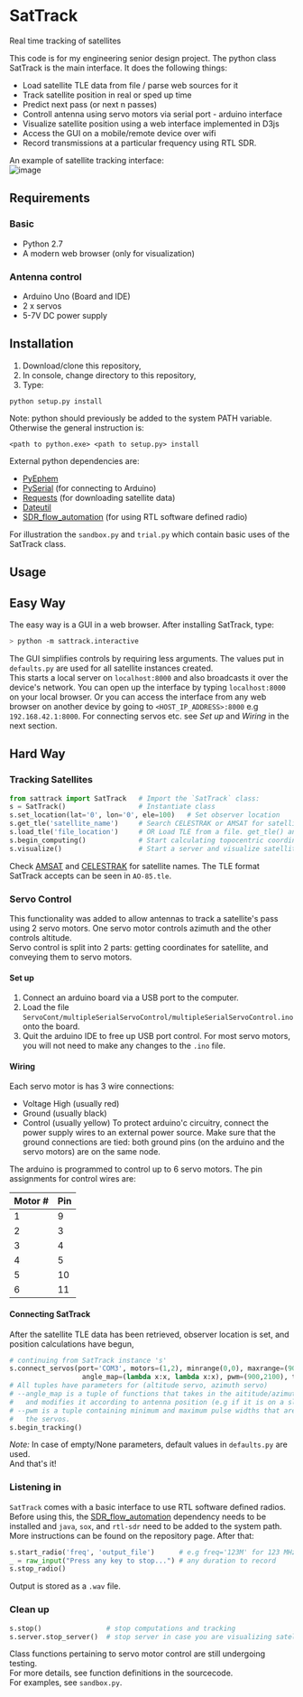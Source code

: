 # SatTrack
Real time tracking of satellites

This code is for my engineering senior design project. The python class SatTrack is the main interface. It does the following things:
* Load satellite TLE data from file / parse web sources for it
* Track satellite position in real or sped up time
* Predict next pass (or next n passes)
* Controll antenna using servo motors via serial port - arduino interface
* Visualize satellite position using a web interface implemented in D3js
* Access the GUI on a mobile/remote device over wifi
* Record transmissions at a particular frequency using RTL SDR.

An example of satellite tracking interface:  
![image](https://github.com/hazrmard/SatTrack/raw/interface_cleanup/demo.gif)

## Requirements

### Basic
* Python 2.7
* A modern web browser (only for visualization)  

### Antenna control
* Arduino Uno (Board and IDE)
* 2 x servos
* 5-7V DC power supply

## Installation
1. Download/clone this repository,
2. In console, change directory to this repository,
3. Type:
```
python setup.py install
```
Note: python should previously be added to the system PATH variable. Otherwise the general instruction is:
```
<path to python.exe> <path to setup.py> install
```

External python dependencies are:
* [PyEphem](https://pypi.python.org/pypi/pyephem/)
* [PySerial](https://pypi.python.org/pypi/pyserial) (for connecting to Arduino)
* [Requests](https://pypi.python.org/pypi/requests) (for downloading satellite data)
* [Dateutil](https://pypi.python.org/pypi/python-dateutil)
* [SDR_flow_automation](https://github.com/hazrmard/SDR_flow_automation) (for using RTL software defined radio)

For illustration the `sandbox.py` and `trial.py` which contain basic uses of the SatTrack class.

## Usage  
## Easy Way  
The easy way is a GUI in a web browser. After installing SatTrack, type:
```bash
> python -m sattrack.interactive
```  
The GUI simplifies controls by requiring less arguments. The values put in `defaults.py` are used for all satellite instances created.  
This starts a local server on `localhost:8000` and also broadcasts it over the device's network. You can open up the interface by typing `localhost:8000` on your local browser. Or you can access the interface from any web browser on another device by going to `<HOST_IP_ADDRESS>:8000` e.g `192.168.42.1:8000`. For connecting servos etc. see *Set up* and *Wiring* in the next section.  

## Hard Way  

### Tracking Satellites
```python
from sattrack import SatTrack   # Import the `SatTrack` class:
s = SatTrack()                  # Instantiate class
s.set_location(lat='0', lon='0', ele=100)   # Set observer location
s.get_tle('satellite_name')     # Search CELESTRAK or AMSAT for satellite TLE data
s.load_tle('file_location')     # OR Load TLE from a file. get_tle() and load_tle() create the satellite to track.
s.begin_computing()             # Start calculating topocentric coordinates at 1 second intervals.
s.visualize()                   # Start a server and visualize satellite on map in browser
```
Check [AMSAT](http://www.amsat.org/amsat/ftp/keps/current/nasa.all) and [CELESTRAK](http://www.celestrak.com/NORAD/elements/) for satellite names.  The TLE format SatTrack accepts can be seen in `AO-85.tle`.  

### Servo Control
This functionality was added to allow antennas to track a satellite's pass using 2 servo motors. One servo motor controls azimuth and the other controls altitude.  
Servo control is split into 2 parts: getting coordinates for satellite, and conveying them to servo motors.

#### Set up
1. Connect an arduino board via a USB port to the computer.
2. Load the file `ServoCont/multipleSerialServoControl/multipleSerialServoControl.ino` onto the board.
3. Quit the arduino IDE to free up USB port control.
For most servo motors, you will not need to make any changes to the `.ino` file.

#### Wiring
Each servo motor is has 3 wire connections:
* Voltage High (usually red)
* Ground (usually black)
* Control (usually yellow)
To protect arduino'c circuitry, connect the power supply wires to an external power source. Make sure that the ground connections are tied: both ground pins (on the arduino and the servo motors) are on the same node.  

The arduino is programmed to control up to 6 servo motors. The pin assignments for control wires are:  

| Motor \# | Pin |  
| --- | --- |  
| 1 | 9 |  
| 2 | 3 |  
| 3 | 4 |  
| 4 | 5 |  
| 5 | 10 |  
| 6 | 11 |  

#### Connecting SatTrack
After the satellite TLE data has been retrieved, observer location is set, and position calculations have begun,
```python
# continuing from SatTrack instance 's'
s.connect_servos(port='COM3', motors=(1,2), minrange(0,0), maxrange=(90,360), \
                  angle_map=(lambda x:x, lambda x:x), pwm=(900,2100), timeout=1)   
# All tuples have parameters for (altitude servo, azimuth servo)
# --angle_map is a tuple of functions that takes in the aititude/azimuth angle (degrees)
#   and modifies it according to antenna position (e.g if it is on a slope etc.).
# --pwm is a tuple containing minimum and maximum pulse widths that are used to control
#   the servos.
s.begin_tracking()
```  
*Note:* In case of empty/None parameters, default values in `defaults.py` are used.  
And that's it!
  
### Listening in  
`SatTrack` comes with a basic interface to use RTL software defined radios. Before using this, the [SDR_flow_automation](https://github.com/hazrmard/SDR_flow_automation) dependency needs to be installed and `java`, `sox`, and `rtl-sdr` need to be added to the system path. More instructions can be found on the repository page. After that:  
```python
s.start_radio('freq', 'output_file')      # e.g freq='123M' for 123 MHz
_ = raw_input("Press any key to stop...") # any duration to record
s.stop_radio()
```
Output is stored as a `.wav` file.

### Clean up
```python
s.stop()                # stop computations and tracking
s.server.stop_server()  # stop server in case you are visualizing satellite
```

Class functions pertaining to servo motor control are still undergoing testing.  
For more details, see function definitions in the sourcecode.  
For examples, see `sandbox.py`.

